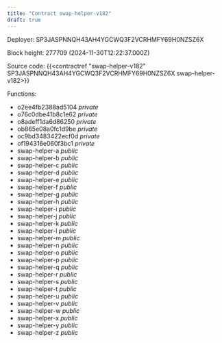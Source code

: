 ```yaml
---
title: "Contract swap-helper-v182"
draft: true
---
```

Deployer: SP3JASPNNQH43AH4YGCWQ3F2VCRHMFY69H0NZSZ6X


 



Block height: 277709 (2024-11-30T12:22:37.000Z)

Source code: {{<contractref "swap-helper-v182" SP3JASPNNQH43AH4YGCWQ3F2VCRHMFY69H0NZSZ6X swap-helper-v182>}}

Functions:

* o2ee4fb2388ad5104 _private_
* o76c0dbe41b8c1e62 _private_
* o8adeff1da6d86250 _private_
* ob865e08a0fc1d9be _private_
* oc9bd3483422ecf0d _private_
* of194316e060f3bc1 _private_
* swap-helper-a _public_
* swap-helper-b _public_
* swap-helper-c _public_
* swap-helper-d _public_
* swap-helper-e _public_
* swap-helper-f _public_
* swap-helper-g _public_
* swap-helper-h _public_
* swap-helper-i _public_
* swap-helper-j _public_
* swap-helper-k _public_
* swap-helper-l _public_
* swap-helper-m _public_
* swap-helper-n _public_
* swap-helper-o _public_
* swap-helper-p _public_
* swap-helper-q _public_
* swap-helper-r _public_
* swap-helper-s _public_
* swap-helper-t _public_
* swap-helper-u _public_
* swap-helper-v _public_
* swap-helper-w _public_
* swap-helper-x _public_
* swap-helper-y _public_
* swap-helper-z _public_
